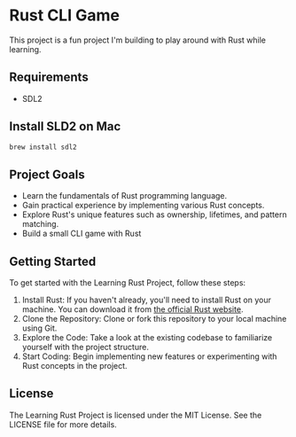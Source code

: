 # Rust CLI Game

This project is a fun project I'm building to play around with Rust while learning.

## Requirements
- SDL2

## Install SLD2 on Mac

```bash
brew install sdl2
```

## Project Goals
- Learn the fundamentals of Rust programming language.
- Gain practical experience by implementing various Rust concepts.
- Explore Rust's unique features such as ownership, lifetimes, and pattern matching.
- Build a small CLI game with Rust

## Getting Started
To get started with the Learning Rust Project, follow these steps:
1. Install Rust: If you haven't already, you'll need to install Rust on your machine. You can download it from [the official Rust website](https://www.rust-lang.org/tools/install).
2. Clone the Repository: Clone or fork this repository to your local machine using Git.
3. Explore the Code: Take a look at the existing codebase to familiarize yourself with the project structure.
4. Start Coding: Begin implementing new features or experimenting with Rust concepts in the project.

## License
The Learning Rust Project is licensed under the MIT License. See the LICENSE file for more details.